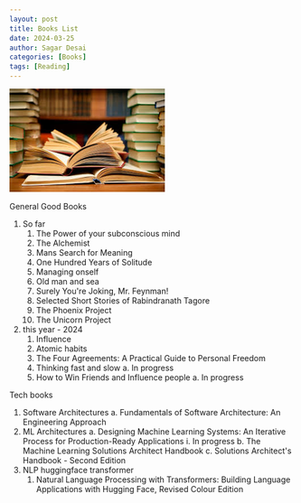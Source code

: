 ```yaml
---
layout: post
title: Books List
date: 2024-03-25
author: Sagar Desai
categories: [Books]
tags: [Reading]
---
```



![Books](\assets_files\blogs\2024-04-02-Books-list\books.jpg)

General Good Books
  1. So far
     1. The Power of your subconscious mind
     2. The Alchemist 
     3. Mans Search for Meaning 
     4. One Hundred Years of Solitude
     5. Managing onself
     6. Old man and sea
     7. Surely You're Joking, Mr. Feynman!
     8. Selected Short Stories of Rabindranath Tagore
     9.  The Phoenix Project
     10. The Unicorn Project
  2.  this year - 2024
      1.  Influence
      2.  Atomic habits
      3.  The Four Agreements: A Practical Guide to Personal Freedom
      4.  Thinking fast and slow
        a. In progress
      5.  How to Win Friends and Influence people
        a. In progress 


Tech books
  1. Software Architectures
    a. Fundamentals of Software Architecture: An Engineering Approach
  2. ML Architectures
    a. Designing Machine Learning Systems: An Iterative Process for Production-Ready Applications
      i. In progress
    b. The Machine Learning Solutions Architect Handbook
    c. Solutions Architect's Handbook - Second Edition
  3. NLP huggingface transformer
     1. Natural Language Processing with Transformers: Building Language Applications with Hugging Face, Revised Colour Edition